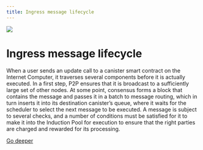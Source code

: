 ```yaml
---
title: Ingress message lifecycle
---
```


![](/img/how-it-works/ingress-message-lifecycle.600x300.jpg)

# Ingress message lifecycle

When a user sends an update call to a canister smart contract on the Internet Computer, it traverses several components before it is actually executed.
In a first step, P2P ensures that it is broadcast to a sufficiently large set of other nodes. At some point, consensus forms a block that contains the message and passes it in a batch to message routing, which in turn inserts it into its destination canister’s queue, where it waits for the scheduler to select the next message to be executed.
A message is subject to several checks, and a number of conditions must be satisfied for it to make it into the Induction Pool for execution to ensure that the right parties are charged and rewarded for its processing.

[Go deeper](/how-it-works/ingress-message-lifecycle/)
